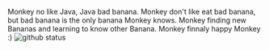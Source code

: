 Monkey no like Java, Java bad banana. Monkey don't like eat bad banana, but bad banana is the only banana Monkey knows. Monkey finding new Bananas and learning to know other Banana. Monkey finnaly happy Monkey :)
<img src="https://github-readme-stats.vercel.app/api?username=luhcartimods&layout=compact&show_icons=true&count_private=true&theme=dark" alt="github status"/>
